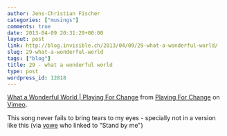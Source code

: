 ```yaml
---
author: Jens-Christian Fischer
categories: ["musings"]
comments: true
date: 2013-04-09 20:31:29+00:00
layout: post
link: http://blog.invisible.ch/2013/04/09/29-what-a-wonderful-world/
slug: 29-what-a-wonderful-world
tags: ["blog"]
title: 29 - what a wonderful world
type: post
wordpress_id: 12818
---
```




[What a Wonderful World | Playing For Change](http://vimeo.com/53624508) from [Playing For Change](http://vimeo.com/playingforchange) on [Vimeo](http://vimeo.com).

This song never fails to bring tears to my eyes - specially not in a version like this (via [vowe](http://vowe.net/archives/013757.html) who linked to "Stand by me")
